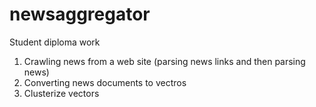# newsaggregator
Student diploma work

1) Crawling news from a web site (parsing news links and then parsing news)
2) Converting news documents to vectros
3) Clusterize vectors
